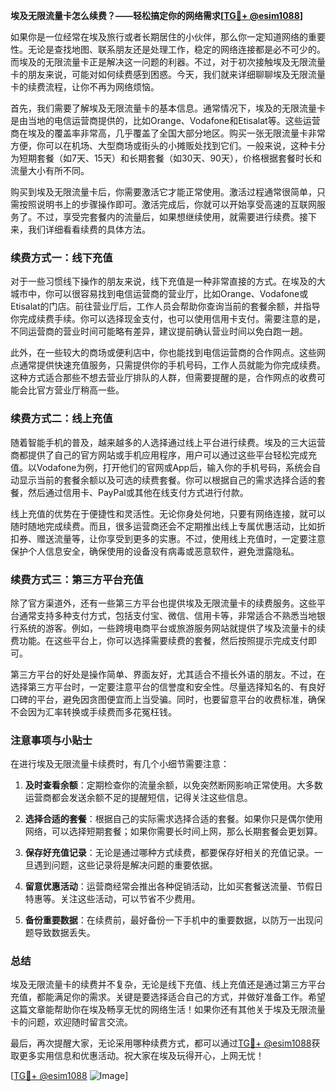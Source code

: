 **埃及无限流量卡怎么续费？——轻松搞定你的网络需求[[TG💪+ @esim1088](https://t.me/s/esim1088)]**

如果你是一位经常在埃及旅行或者长期居住的小伙伴，那么你一定知道网络的重要性。无论是查找地图、联系朋友还是处理工作，稳定的网络连接都是必不可少的。而埃及的无限流量卡正是解决这一问题的利器。不过，对于初次接触埃及无限流量卡的朋友来说，可能对如何续费感到困惑。今天，我们就来详细聊聊埃及无限流量卡的续费流程，让你不再为网络烦恼。

首先，我们需要了解埃及无限流量卡的基本信息。通常情况下，埃及的无限流量卡是由当地的电信运营商提供的，比如Orange、Vodafone和Etisalat等。这些运营商在埃及的覆盖率非常高，几乎覆盖了全国大部分地区。购买一张无限流量卡非常方便，你可以在机场、大型商场或街头的小摊贩处找到它们。一般来说，这种卡分为短期套餐（如7天、15天）和长期套餐（如30天、90天），价格根据套餐时长和流量大小有所不同。

购买到埃及无限流量卡后，你需要激活它才能正常使用。激活过程通常很简单，只需按照说明书上的步骤操作即可。激活完成后，你就可以开始享受高速的互联网服务了。不过，享受完套餐内的流量后，如果想继续使用，就需要进行续费。接下来，我们详细看看续费的具体方法。

### 续费方式一：线下充值

对于一些习惯线下操作的朋友来说，线下充值是一种非常直接的方式。在埃及的大城市中，你可以很容易找到电信运营商的营业厅，比如Orange、Vodafone或Etisalat的门店。前往营业厅后，工作人员会帮助你查询当前的套餐余额，并指导你完成续费手续。你可以选择现金支付，也可以使用信用卡支付。需要注意的是，不同运营商的营业时间可能略有差异，建议提前确认营业时间以免白跑一趟。

此外，在一些较大的商场或便利店中，你也能找到电信运营商的合作网点。这些网点通常提供快速充值服务，只需提供你的手机号码，工作人员就能为你完成续费。这种方式适合那些不想去营业厅排队的人群，但需要提醒的是，合作网点的收费可能会比官方营业厅稍高一些。

### 续费方式二：线上充值

随着智能手机的普及，越来越多的人选择通过线上平台进行续费。埃及的三大运营商都提供了自己的官方网站或手机应用程序，用户可以通过这些平台轻松完成充值。以Vodafone为例，打开他们的官网或App后，输入你的手机号码，系统会自动显示当前的套餐余额以及可选的续费套餐。你可以根据自己的需求选择合适的套餐，然后通过信用卡、PayPal或其他在线支付方式进行付款。

线上充值的优势在于便捷性和灵活性。无论你身处何地，只要有网络连接，就可以随时随地完成续费。而且，很多运营商还会不定期推出线上专属优惠活动，比如折扣券、赠送流量等，让你享受到更多的实惠。不过，使用线上充值时，一定要注意保护个人信息安全，确保使用的设备没有病毒或恶意软件，避免泄露隐私。

### 续费方式三：第三方平台充值

除了官方渠道外，还有一些第三方平台也提供埃及无限流量卡的续费服务。这些平台通常支持多种支付方式，包括支付宝、微信、信用卡等，非常适合不熟悉当地银行系统的游客。例如，一些跨境电商平台或旅游服务网站就提供了埃及流量卡的续费功能。在这些平台上，你可以选择需要续费的套餐，然后按照提示完成支付即可。

第三方平台的好处是操作简单、界面友好，尤其适合不擅长外语的朋友。不过，在选择第三方平台时，一定要注意平台的信誉度和安全性。尽量选择知名的、有良好口碑的平台，避免因贪图便宜而上当受骗。同时，也要留意平台的收费标准，确保不会因为汇率转换或手续费而多花冤枉钱。

### 注意事项与小贴士

在进行埃及无限流量卡续费时，有几个小细节需要注意：

1. **及时查看余额**：定期检查你的流量余额，以免突然断网影响正常使用。大多数运营商都会发送余额不足的提醒短信，记得关注这些信息。

2. **选择合适的套餐**：根据自己的实际需求选择合适的套餐。如果你只是偶尔使用网络，可以选择短期套餐；如果你需要长时间上网，那么长期套餐会更划算。

3. **保存好充值记录**：无论是通过哪种方式续费，都要保存好相关的充值记录。一旦遇到问题，这些记录将是解决问题的重要依据。

4. **留意优惠活动**：运营商经常会推出各种促销活动，比如买套餐送流量、节假日特惠等。关注这些活动，可以节省不少费用。

5. **备份重要数据**：在续费前，最好备份一下手机中的重要数据，以防万一出现问题导致数据丢失。

### 总结

埃及无限流量卡的续费并不复杂，无论是线下充值、线上充值还是通过第三方平台充值，都能满足你的需求。关键是要选择适合自己的方式，并做好准备工作。希望这篇文章能帮助你在埃及畅享无忧的网络生活！如果你还有其他关于埃及无限流量卡的问题，欢迎随时留言交流。

最后，再次提醒大家，无论采用哪种续费方式，都可以通过[TG💪+ @esim1088](https://t.me/s/esim1088)获取更多实用信息和优惠活动。祝大家在埃及玩得开心，上网无忧！

[[TG💪+ @esim1088](https://t.me/s/esim1088) ![Image](https://i.postimg.cc/4NQfJmqS/Snipaste-2025-05-13-00-14-12.png)]